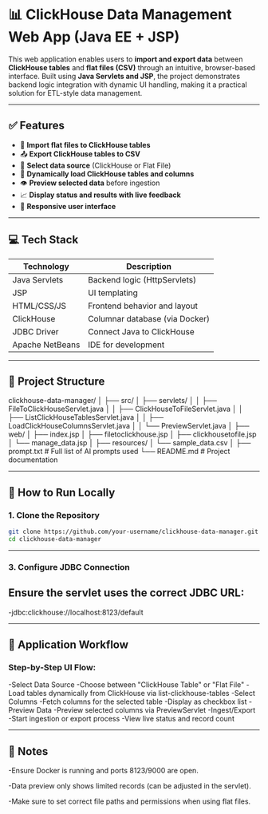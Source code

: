 # 📊 ClickHouse Data Management Web App (Java EE + JSP)

This web application enables users to **import and export data** between **ClickHouse tables** and **flat files (CSV)** through an intuitive, browser-based interface. Built using **Java Servlets and JSP**, the project demonstrates backend logic integration with dynamic UI handling, making it a practical solution for ETL-style data management.



---

## ✅ Features

- 🔁 **Import flat files to ClickHouse tables**
- 📤 **Export ClickHouse tables to CSV**
- 🧩 **Select data source** (ClickHouse or Flat File)
- 📑 **Dynamically load ClickHouse tables and columns**
- 👁️ **Preview selected data** before ingestion
- 📈 **Display status and results with live feedback**
- 📱 **Responsive user interface**

---

## 💻 Tech Stack

| Technology     | Description                     |
|----------------|---------------------------------|
| Java Servlets  | Backend logic (HttpServlets)    |
| JSP            | UI templating                   |
| HTML/CSS/JS    | Frontend behavior and layout    |
| ClickHouse     | Columnar database (via Docker)  |
| JDBC Driver    | Connect Java to ClickHouse      |
| Apache NetBeans| IDE for development             |

---

## 📁 Project Structure

clickhouse-data-manager/ │ ├── src/ │ ├── servlets/ │ │ ├── FileToClickHouseServlet.java │ │ ├── ClickHouseToFileServlet.java │ │ ├── ListClickHouseTablesServlet.java │ │ ├── LoadClickHouseColumnsServlet.java │ │ └── PreviewServlet.java │ ├── web/ │ ├── index.jsp │ ├── filetoclickhouse.jsp │ ├── clickhousetofile.jsp │ └── manage_data.jsp │ ├── resources/ │ └── sample_data.csv │ ├── prompt.txt # Full list of AI prompts used └── README.md # Project documentation



---

## 🚀 How to Run Locally

### 1. Clone the Repository

```bash
git clone https://github.com/your-username/clickhouse-data-manager.git
cd clickhouse-data-manager
```
---

### 3. Configure JDBC Connection
## Ensure the servlet uses the correct JDBC URL:

-jdbc:clickhouse://localhost:8123/default

---

## 🧠 Application Workflow
### Step-by-Step UI Flow:
-Select Data Source
-Choose between "ClickHouse Table" or "Flat File"
-Load tables dynamically from ClickHouse via list-clickhouse-tables
-Select Columns
-Fetch columns for the selected table
-Display as checkbox list
-Preview Data
-Preview selected columns via PreviewServlet
-Ingest/Export
-Start ingestion or export process
-View live status and record count

--- 

## 📌 Notes
-Ensure Docker is running and ports 8123/9000 are open.

-Data preview only shows limited records (can be adjusted in the servlet).

-Make sure to set correct file paths and permissions when using flat files.
